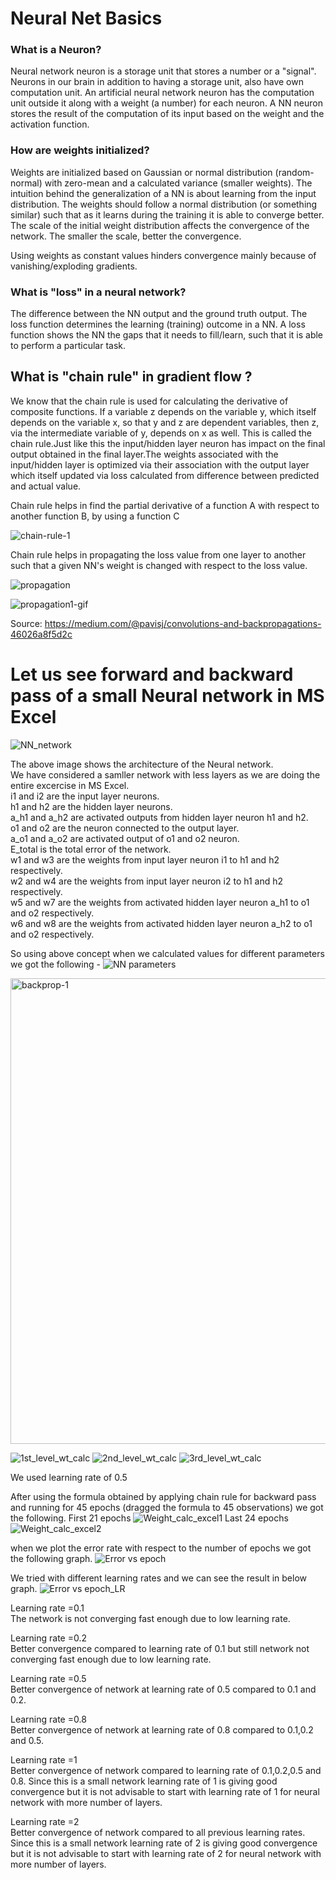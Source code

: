 # Neural Net Basics

### What is a Neuron?
Neural network neuron is a storage unit that stores a number or a "signal". Neurons in our brain in addition to having a storage unit, also have own computation unit. An artificial neural network neuron has the computation unit outside it along with a weight (a number) for each neuron. A NN neuron stores the result of the computation of its input based on the weight and the activation function.

### How are weights initialized?
Weights are initialized based on Gaussian or normal distribution (random-normal) with zero-mean and a calculated variance (smaller weights). The intuition behind the generalization of a NN is about learning from the input distribution. The weights should follow a normal distribution (or something similar) such that as it learns during the training it is able to converge better. The scale of the initial weight distribution affects the convergence of the network. The smaller the scale, better the convergence.

Using weights as constant values hinders convergence mainly because of vanishing/exploding gradients.

### What is "loss" in a neural network?
The difference between the NN output and the ground truth output. The loss function determines the learning (training) outcome in a NN. A loss function shows the NN the gaps that it needs to fill/learn, such that it is able to perform a particular task.

## What is "chain rule" in gradient flow ?

We know that the chain rule is used for calculating the derivative of composite functions. If a variable z depends on the variable y, which itself depends on the variable x, so that y and z are dependent variables, then z, via the intermediate variable of y, depends on x as well. This is called the chain rule.Just like this the input/hidden layer neuron has impact on the final output obtained in the final layer.The weights associated with the input/hidden layer is optimized via their association with the output layer which itself updated via loss calculated from difference between predicted and actual value.


Chain rule helps in find the partial derivative of a function A with respect to another function B, by using a function C

![chain-rule-1](https://user-images.githubusercontent.com/39134120/126879921-1d80c7b9-354d-44d3-b9fc-87b94fba4b36.png)

Chain rule helps in propagating the loss value from one layer to another such that a given NN's weight is changed with respect to the loss value.

![propagation](https://user-images.githubusercontent.com/39134120/126880076-48e47336-22b9-4c55-9ee1-9373dbfa03fa.png)

![propagation1-gif](https://user-images.githubusercontent.com/39134120/126880092-834226c8-30b1-4484-a99a-8db186c11cd2.gif)

Source: https://medium.com/@pavisj/convolutions-and-backpropagations-46026a8f5d2c

# Let us see forward and backward pass of a small Neural network in MS Excel

![NN_network](https://user-images.githubusercontent.com/39134120/126893872-89ff9e62-b36d-4d38-9e52-c54602e5f909.JPG)


The above image shows the architecture of the Neural network.<br>
We have considered a samller network with less layers as we are doing the entire excercise in MS Excel.<br>
i1 and i2 are the input layer neurons.<br>
h1 and h2 are the hidden layer neurons.<br>
a_h1 and a_h2 are activated outputs from hidden layer neuron h1 and h2.<br>
o1 and o2 are the neuron connected to the output layer.<br>
a_o1 and a_o2 are activated output of o1 and o2 neuron.<br>
E_total is the total error of the network.<br>
w1 and w3 are the weights from input layer neuron i1 to h1 and h2 respectively.<br>
w2 and w4 are the weights from input layer neuron i2 to h1 and h2 respectively.<br>
w5 and w7 are the weights from activated hidden layer neuron a_h1 to o1 and o2 respectively.<br>
w6 and w8 are the weights from activated hidden layer neuron a_h2 to o1 and o2 respectively.<br>

So using above concept when we calculated values for different parameters we got the following -
![NN parameters](https://user-images.githubusercontent.com/39134120/126879579-725ee132-39f2-4fd2-ba0c-db2dff80dba9.JPG)


<img width="745" alt="backprop-1" src="https://user-images.githubusercontent.com/39134120/126879428-83ffae65-f3f7-4ab7-ae9b-0644ee2f30a3.png">

![1st_level_wt_calc](https://user-images.githubusercontent.com/39134120/126893892-9948f9f9-d740-4ab1-8632-9de2a5baa64d.JPG)
![2nd_level_wt_calc](https://user-images.githubusercontent.com/39134120/126893897-dabf84bf-019a-4cfb-80fe-64bd1eef3d47.JPG)
![3rd_level_wt_calc](https://user-images.githubusercontent.com/39134120/127299267-fa42322c-e1e4-4ceb-9611-e1275dc7e1e1.JPG)


We used learning rate of 0.5<br>


After using the formula obtained by applying chain rule for backward pass and running for 45 epochs (dragged the formula to 45 observations) we got the following.
First 21 epochs
![Weight_calc_excel1](https://user-images.githubusercontent.com/39134120/126894152-43714ee6-834a-4a3d-bbb8-1cb5cbbc6023.JPG)
Last 24 epochs
![Weight_calc_excel2](https://user-images.githubusercontent.com/39134120/126894159-4391784a-4bcb-4981-83d6-5b6dd295f333.JPG)


when we plot the error rate with respect to the number of epochs we got the following graph.
![Error vs epoch](https://user-images.githubusercontent.com/39134120/126896146-ca0d2f30-3eb9-4a28-9230-52f99b4c55cc.JPG)



We tried with different learning rates and we can see the result in below graph.
![Error vs epoch_LR](https://user-images.githubusercontent.com/39134120/126895570-a42772a9-3a3e-43ca-b0f8-3282c484b429.JPG)



Learning rate =0.1<br>
The network is not converging fast enough due to low learning rate.

Learning rate =0.2 <br>
Better convergence compared to learning rate of 0.1 but still network not converging fast enough due to low learning rate.

Learning rate =0.5<br>
Better convergence of network at learning rate of 0.5 compared to 0.1 and 0.2.

Learning rate =0.8<br>
Better convergence of network at learning rate of 0.8 compared to 0.1,0.2 and 0.5.

Learning rate =1<br>
Better convergence of network compared to learning rate of 0.1,0.2,0.5 and 0.8. Since this is a small network learning rate of 1 is giving 
good convergence but it is not advisable to start with learning rate of 1 for neural network with more number of layers.

Learning rate =2<br>
Better convergence of network compared to all previous learning rates. Since this is a small network learning rate of 2 is giving 
good convergence but it is not advisable to start with learning rate of 2 for neural network with more number of layers.










